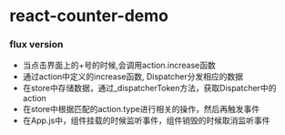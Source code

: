 # react-counter-demo

### flux version

- 当点击界面上的+号的时候,会调用action.increase函数
- 通过action中定义的increase函数, Dispatcher分发相应的数据
- 在store中存储数据，通过_dispatcherToken方法，获取Dispatcher中的action
- 在store中根据匹配的action.type进行相关的操作，然后再触发事件
- 在App.js中，组件挂载的时候监听事件，组件销毁的时候取消监听事件

